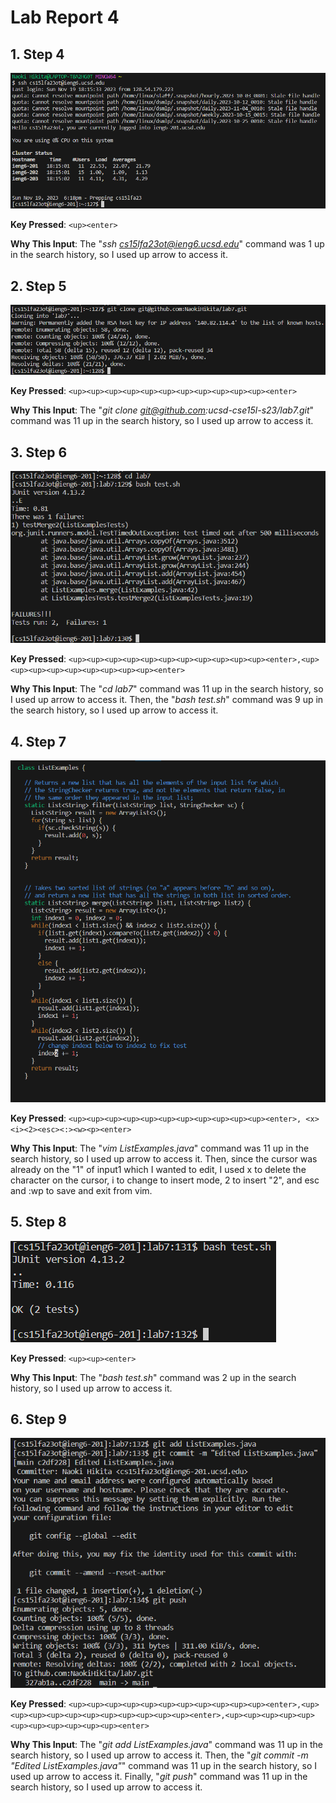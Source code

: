 # Lab Report 4
## 1. Step 4

![Image](Step4.png)

**Key Pressed**: ``` <up><enter> ```

**Why This Input**: The "*ssh cs15lfa23ot@ieng6.ucsd.edu*" command was 1 up in the search history, so I used up arrow to access it.
## 2. Step 5

![Image](Step5.png)

**Key Pressed**: ``` <up><up><up><up><up><up><up><up><up><up><up><enter> ```

**Why This Input**: The "*git clone git@github.com:ucsd-cse15l-s23/lab7.git*" command was 11 up in the search history, so I used up arrow to access it.
## 3. Step 6

![Image](Step6.png)

**Key Pressed**: ``` <up><up><up><up><up><up><up><up><up><up><up><enter>,<up><up><up><up><up><up><up><up><up><enter> ```

**Why This Input**: The "*cd lab7*" command was 11 up in the search history, so I used up arrow to access it. Then, the "*bash test.sh*" command was 9 up in the search history, so I used up arrow to access it.
## 4. Step 7

![Image](Step7.png)

**Key Pressed**: ``` <up><up><up><up><up><up><up><up><up><up><up><enter>, <x><i><2><esc><:><w><p><enter> ```

**Why This Input**: The "*vim ListExamples.java*" command was 11 up in the search history, so I used up arrow to access it. Then, since the cursor was already on the "1" of input1 which I wanted to edit, I used x to delete the character on the cursor, i to change to insert mode, 2 to insert "2", and esc and :wp to save and exit from vim.
## 5. Step 8

![Image](Step8.png)

**Key Pressed**: ``` <up><up><enter> ```

**Why This Input**: The "*bash test.sh*" command was 2 up in the search history, so I used up arrow to access it.
## 6. Step 9

![Image](Step9.png)

**Key Pressed**: ``` <up><up><up><up><up><up><up><up><up><up><up><enter>,<up><up><up><up><up><up><up><up><up><up><up><enter>,<up><up><up><up><up><up><up><up><up><up><up><enter> ```

**Why This Input**: The "*git add ListExamples.java*" command was 11 up in the search history, so I used up arrow to access it. Then, the "*git commit -m "Edited ListExamples.java"*" command was 11 up in the search history, so I used up arrow to access it. Finally, "*git push*" command was 11 up in the search history, so I used up arrow to access it.
